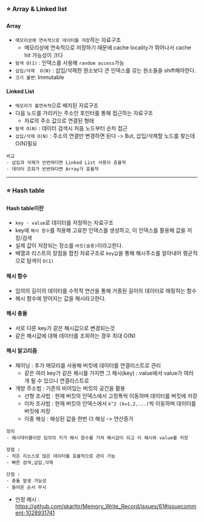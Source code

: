 ### ⭐️ Array & Linked list
#### Array
- `메모리상에 연속적으로 데이터를 저장`하는 자료구조
  - 메모리상에 연속적으로 저장하기 때문에 cache locality가 뛰어나서 cache hit 가능성이 크다
- `탐색 O(1)` : 인덱스를 사용해 `random access`가능
- `삽입/삭제  O(N)` : 삽입/삭제한 원소보다 큰 인덱스를 갖는 원소들을 shift해야한다.
- `크기 불변`: Immutable

#### Linked List
- `메모리가 불연속적`으로 배치된 자료구조
- 다음 노드를 가리키는 주소인 포인터를 통해 접근하는 자료구조
  - 자료의 주소 값으로 연결된 형태
- `탐색 O(N)` : 데이터 검색시 처음 노드부터 순차 접근
- `삽입/삭제 O(N)` : 주소의 연결만 변경하면 된다 -> But, 삽입/삭제할 노드를 찾는데 O(N)필요
```
비교
- 삽입과 삭제가 빈번하다면 Linked List 사용이 효율적
- 데이터 조회가 빈번하다면 Array가 효율적
```
------

### ⭐️ Hash table
#### Hash table이란
- `key - value`로 데이터를 저장하는 자료구조
- key에 `해시 함수`를 적용해 고유한 인덱스를 생성하고, 이 인덱스를 활용해 값을 저장/검색
- 실제 값이 저장되는 장소를 `버킷(슬롯)`이라고한다.
- 배열과 리스트의 장점을 합친 자료구조로 `key값`을 통해 해시주소를 알아내어 평균적으로 탐색이 `O(1)`

#### 해시 함수
- 임의의 길이의 데이터를 수학적 연산을 통해 거종된 길이의 데이터로 매핑하는 함수
- 해시 함수에 얻어지는 값을 해시라고한다.

#### 해시 충돌
- 서로 다른 key가 같은 해시값으로 변경되는것
- 같은 해시값에 대해 데이터를 조회하는 경우 최대 O(N)

#### 해시 알고리즘
- 체이닝 : 추가 메모리를 사용해 버킷에 데이터를 연결리스트로 관리
  - 같은 여러 key가 같은 해시를 가지면 그 해시(key) : value에서 value가 여러개 될 수 있으니 연결리스트로
- 개방 주소법 : 기존의 비어있는 버킷의 공간을 활용
  - 선형 조사법 : 현재 버킷의 인덱스에서 고정폭씩 이동하며 데이터를 버킷에 저장
  - 이차 조사법 : 현재 버킷의 인덱스에서 `k^2 (k=1,2,...)`씩 이동하며 데이터를 버킷에 저장
  - 이중 해싱 : 해싱된 값을 한번 더 해싱 -> 연산증가
```
정리
- 해시테이블이란 임의의 키가 해시 함수를 거쳐 해시값이 되고 이 해시와 value를 저장

장점 :
- 적은 리소스로 많은 데이터를 효율적으로 관리 가능
- 빠른 검색,삽입,삭제

단점 : 
- 충돌 발생 가능성
- 들어온 순서 무시
```
- 안정 해시 : https://github.com/skarltjr/Memory_Write_Record/issues/61#issuecomment-1028931741
